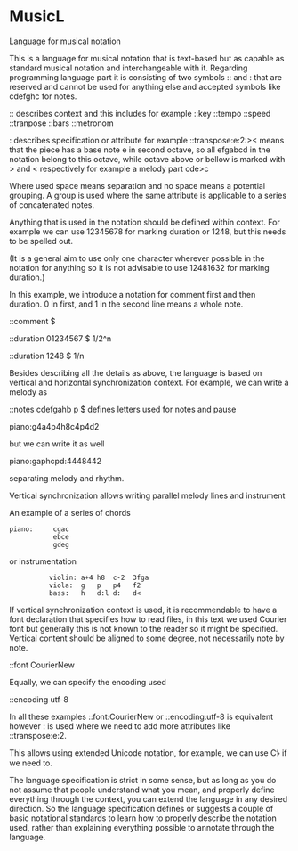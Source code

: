 # MusicL
Language for musical notation

This is a language for musical notation that is text-based but as capable as standard musical notation and interchangeable with it.
Regarding programming language part it is consisting of two symbols :: and : that are reserved and cannot be used for anything else and accepted symbols like cdefghc for notes.

:: describes context and this includes for example ::key ::tempo ::speed ::tranpose ::bars ::metronom

: describes specification or attribute for example ::transpose:e:2:>< means that the piece has a base note e in second octave, so all efgabcd in the notation belong to this octave, while octave above or bellow is marked with > and < respectively for example a melody part cde>c

Where used space means separation and no space means a potential grouping. A group is used where the same attribute is applicable to a series of concatenated notes.

Anything that is used in the notation should be defined within context. For example we can use 12345678 for marking duration or 1248, but this needs to be spelled out.

(It is a general aim to use only one character wherever possible in the notation for anything so it is not advisable to use 12481632 for marking duration.)

In this example, we introduce a notation for comment first and then duration. 0 in first, and 1 in the second line means a whole note.

::comment $ 

::duration 01234567 $ 1/2^n

::duration 1248    $ 1/n

Besides describing all the details as above, the language is based on vertical and horizontal synchronization context. For example, we can write a melody as

::notes cdefgahb p $ defines letters used for notes and pause

piano:g4a4p4h8c4p4d2

but we can write it as well

piano:gaphcpd:4448442

separating melody and rhythm.

Vertical synchronization allows writing parallel melody lines and instrument

An example of a series of chords

    piano:     cgac
               ebce
               gdeg

or instrumentation

              violin: a+4 h8  c-2  3fga 
              viola:  g   p   p4   f2
              bass:   h   d:l d:   d<

If vertical synchronization context is used, it is recommendable to have a font declaration that specifies how to read files, in this text we used Courier font but generally this is not known to the reader so it might be specified. Vertical content should be aligned to some degree, not necessarily note by note.

::font CourierNew

Equally, we can specify the encoding used

::encoding utf-8

In all these examples ::font:CourierNew or ::encoding:utf-8 is equivalent however : is used where we need to add more attributes like ::transpose:e:2.

This allows using extended Unicode notation, for example, we can use C𝄳 if we need to.

The language specification is strict in some sense, but as long as you do not assume that people understand what you mean, and properly define everything through the context, you can extend the language in any desired direction. So the language specification defines or suggests a couple of basic notational standards to learn how to properly describe the notation used, rather than explaining everything possible to annotate through the language.

